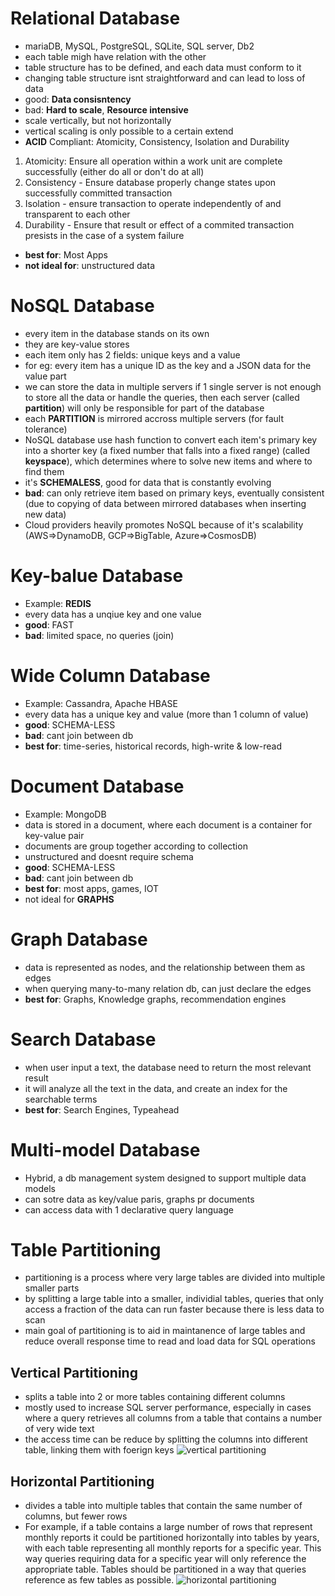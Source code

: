 # **Relational Database**
- mariaDB, MySQL, PostgreSQL, SQLite, SQL server, Db2
- each table migh have relation with the other
- table structure has to be defined, and each data must conform to it
- changing table structure isnt straightforward and can lead to loss of data
- good: **Data consisntency**
- bad: **Hard to scale**, **Resource intensive**
- scale vertically, but not horizontally
- vertical scaling is only possible to a certain extend
- **ACID** Compliant: Atomicity, Consistency, Isolation and Durability
1. Atomicity: Ensure all operation within a work unit are complete successfully (either do all or don't do at all)
2. Consistency - Ensure database properly change states upon successfully committed transaction
3. Isolation - ensure transaction to operate independently of and transparent to each other
4. Durability - Ensure that result or effect of a commited transaction presists in the case of a system failure
- **best for**: Most Apps
- **not ideal for**: unstructured data

# **NoSQL Database**
- every item in the database stands on its own
- they are key-value stores
- each item only has 2 fields: unique keys and a value
- for eg: every item has a unique ID as the key and a JSON data for the value part
- we can store the data in multiple servers if 1 single server is not enough to store all the data or handle the queries, then each server (called **partition**) will only be responsible for part of the database
- each **PARTITION** is mirrored accross multiple servers (for fault tolerance)
- NoSQL database use hash function to convert each item's primary key into a shorter key (a fixed number that falls into a fixed range) (called **keyspace**), which determines where to solve new items and where to find them
- it's **SCHEMALESS**, good for data that is constantly evolving
- **bad**: can only retrieve item based on primary keys, eventually consistent (due to copying of data between mirrored databases when inserting new data)
- Cloud providers heavily promotes NoSQL because of it's scalability (AWS=>DynamoDB, GCP=>BigTable, Azure=>CosmosDB)

# **Key-balue Database**
- Example: **REDIS**
- every data has a unqiue key and one value
- **good**: FAST
- **bad**: limited space, no queries (join)

# **Wide Column Database**
- Example: Cassandra, Apache HBASE
- every data has a unique key and value (more than 1 column of value)
- **good**: SCHEMA-LESS
- **bad**: cant join between db
- **best for**: time-series, historical records, high-write & low-read

# **Document Database**
- Example: MongoDB
- data is stored in a document, where each document is a container for key-value pair
- documents are group together according to collection
- unstructured and doesnt require schema
- **good**: SCHEMA-LESS
- **bad**: cant join between db
- **best for**: most apps, games, IOT
- not ideal for **GRAPHS**

# **Graph Database**
- data is represented as nodes, and the relationship between them as edges
- when querying many-to-many relation db, can just declare the edges
- **best for**: Graphs, Knowledge graphs, recommendation engines

# **Search Database**
- when user input a text, the database need to return the most relevant result
- it will analyze all the text in the data, and create an index for the searchable terms
- **best for**: Search Engines, Typeahead

# **Multi-model Database**
- Hybrid, a db management system designed to support multiple data models
- can sotre data as key/value paris, graphs pr documents
- can access data with 1 declarative query language

# **Table Partitioning**
- partitioning is a process where very large tables are divided into multiple smaller parts
- by splitting a large table into a smaller, individial tables, queries that only access a fraction of the data can run faster because there is less data to scan
- main goal of partitioning is to aid in maintanence of large tables and reduce overall response time to read and load data for SQL operations

## **Vertical Partitioning**
- splits a table into 2 or more tables containing different columns
- mostly used to increase SQL server performance, especially in cases where a query retrieves all columns from a table that contains a number of very wide text
- the access time can be reduce by splitting the columns into different table, linking them with foerign keys
![vertical partitioning](https://www.sqlshack.com/wp-content/uploads/2014/04/VerticalPartitioning.png)

## **Horizontal Partitioning**
- divides a table into multiple tables that contain the same number of columns, but fewer rows
- For example, if a table contains a large number of rows that represent monthly reports it could be partitioned horizontally into tables by years, with each table representing all monthly reports for a specific year. This way queries requiring data for a specific year will only reference the appropriate table. Tables should be partitioned in a way that queries reference as few tables as possible.
![horizontal partitioning](https://www.sqlshack.com/wp-content/uploads/2014/04/HorizontallyPartitioning.png)